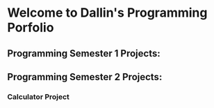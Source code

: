 # Welcome to Dallin's Programming Porfolio

## Programming Semester 1 Projects: 

## Programming Semester 2 Projects:

### Calculator Project
